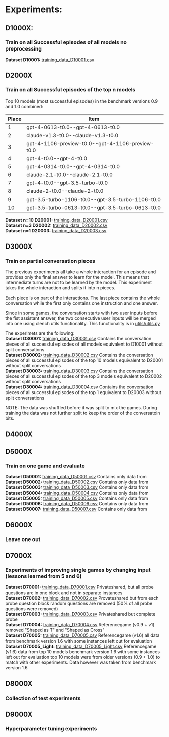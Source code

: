 # Experiments:
## D1000X:
### Train on all Successful episodes of all models no preprocessing
   **Dataset D10001:** [training_data_D10001.csv](./data/training_data/D10001.csv)
## D2000X
### Train on all Successful episodes of the top n models
Top 10 models (most successful episodes) in the benchmark versions 0.9 and 1.0 combined:

| Place | Item |
|-------|------|
| 1 | gpt-4-0613-t0.0--gpt-4-0613-t0.0 |
| 2 | claude-v1.3-t0.0--claude-v1.3-t0.0 |
| 3 | gpt-4-1106-preview-t0.0--gpt-4-1106-preview-t0.0 |
| 4 | gpt-4-t0.0--gpt-4-t0.0 |
| 5 | gpt-4-0314-t0.0--gpt-4-0314-t0.0 |
| 6 | claude-2.1-t0.0--claude-2.1-t0.0 |
| 7 | gpt-4-t0.0--gpt-3.5-turbo-t0.0 |
| 8 | claude-2-t0.0--claude-2-t0.0 |
| 9 | gpt-3.5-turbo-1106-t0.0--gpt-3.5-turbo-1106-t0.0 |
| 10 | gpt-3.5-turbo-0613-t0.0--gpt-3.5-turbo-0613-t0.0 |

**Dataset n=10 D20001:** [training_data_D20001.csv](./data/training_data/D20001.csv) </br>
**Dataset n=3 D20002:** [training_data_D20002.csv](./data/training_data/D20002.csv) </br>
**Dataset n=1 D20003:**  [training_data_D20003.csv](./data/training_data/D20003.csv) </br>

## D3000X
### Train on partial conversation pieces
The previous experiments all take a whole interaction for an episode and provides only the final answer to learn for the model.
This means that intermediate turns are not to be learned by the model. This experiment takes the whole interaction and splits it into n pieces.

Each piece is on part of the interactions. The last piece contains the whole conversation while the first only contains one instruction and one answer.

Since in some games, the conversation starts with two user inputs before the fist assistant answer, the two consecutive user inputs will be merged into one
using clench utils functionality. This functionality is in [utils/utils.py](./src/utils/utils.py)

The experimets are the following:</br>
**Dataset D30001:** [training_data_D30001.csv](./data/training_data/D30001.csv)  Contains the conversation pieces of all successful episodes of all models equivalent to D10001 without split conversations</br>
**Dataset D30002:** [training_data_D30002.csv](./data/training_data/D30002.csv)  Contains the conversation pieces of all successful episodes of the top 10 models equivalent to D20001 without split conversations</br>
**Dataset D30003:** [training_data_D30003.csv](./data/training_data/D30003.csv)  Contains the conversation pieces of all successful episodes of the top 3 models equivalent to D20002 without split conversations</br>
**Dataset D30004:** [training_data_D30004.csv](./data/training_data/D30004.csv)  Contains the conversation pieces of all successful episodes of the top 1 equivalent to D20003 without split conversations</br>

NOTE: The data was shuffled before it was split to mix the games. During training the data was not further split to keep the order of the conversatoin bits.

## D4000X
## D5000X
### Train on one game and evaluate
**Dataset D50001:** [training_data_D50001.csv](./data/training_data/D30001.csv)  Contains only data from </br>
**Dataset D50002:** [training_data_D50002.csv](./data/training_data/D30002.csv)  Contains only data from </br>
**Dataset D50003:** [training_data_D50003.csv](./data/training_data/D30003.csv)  Contains only data from </br>
**Dataset D50004:** [training_data_D50004.csv](./data/training_data/D30004.csv)  Contains only data from </br>
**Dataset D50005:** [training_data_D50005.csv](./data/training_data/D30004.csv)  Contains only data from </br>
**Dataset D50006:** [training_data_D50006.csv](./data/training_data/D30004.csv)  Contains only data from </br>
**Dataset D50007:** [training_data_D50007.csv](./data/training_data/D30004.csv)  Contains only data from </br>

## D6000X
### Leave one out
## D7000X
### Experiments of improving single games by changing input (lessons learned from 5 and 6)
**Dataset D70001:** [training_data_D70001.csv](./data/training_data/D30001.csv)  Privateshared, but all probe questions are in one block and not in separate instances </br>
**Dataset D70002:** [training_data_D70002.csv](./data/training_data/D30002.csv)  Provateshared but from each probe question block random questions are removed (50% of all probe questions were removed)</br>
**Dataset D70003:** [training_data_D70003.csv](./data/training_data/D30003.csv)  Privateshared but complete probe </br>
**Dataset D70004:** [training_data_D70004.csv](./data/training_data/D30004.csv)  Referencegame (v0.9 + v1) removed "Shaped as T" and "Shaped as Cross" </br>
**Dataset D70005:** [training_data_D70005.csv](./data/training_data/D30004.csv)  Referencegame (v1.6)  all data from benchmark version 1.6 with some instances left out for evaluation</br>
**Dataset D70005_Light:** [training_data_D70005_Light.csv](./data/training_data/D30004.csv)  Referencegame (v1.6) data from top 10 models benchmark version 1.6 with some instances left out for evaluation top 10 models were from older versions (0.9 + 1.0) to match with other experiments. Data however was taken from benchmark version 1.6</br>

## D8000X
### Collection of test experiments

## D9000X
### Hyperparameter tuning experiments
